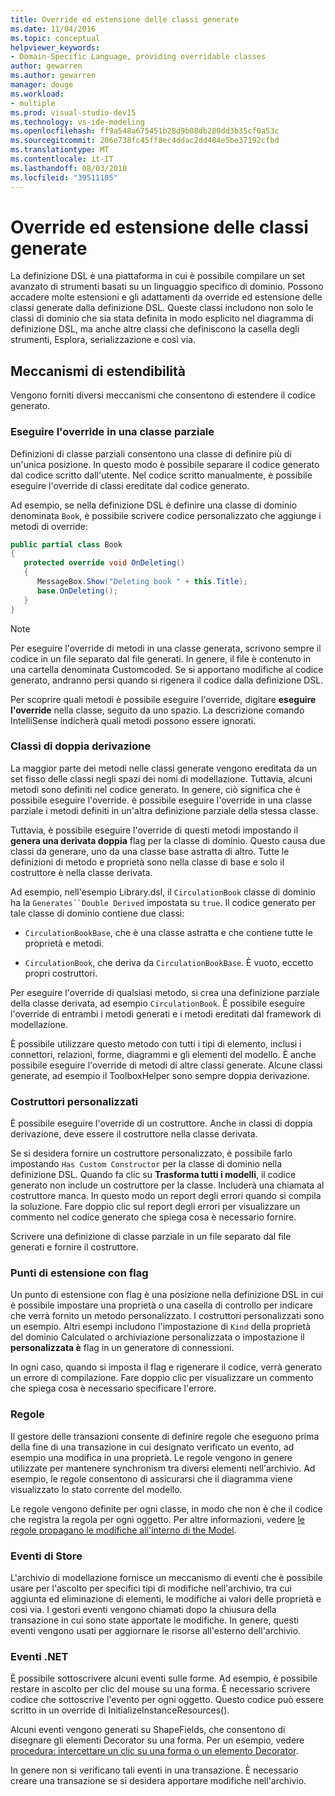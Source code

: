 ```yaml
---
title: Override ed estensione delle classi generate
ms.date: 11/04/2016
ms.topic: conceptual
helpviewer_keywords:
- Domain-Specific Language, providing overridable classes
author: gewarren
ms.author: gewarren
manager: douge
ms.workload:
- multiple
ms.prod: visual-studio-dev15
ms.technology: vs-ide-modeling
ms.openlocfilehash: ff9a548a675451b28d9b08db280dd3b35cf0a53c
ms.sourcegitcommit: 206e738fc45ff8ec4ddac2dd484e5be37192cfbd
ms.translationtype: MT
ms.contentlocale: it-IT
ms.lasthandoff: 08/03/2018
ms.locfileid: "39511105"
---
```

# <a name="override-and-extend-the-generated-classes"></a>Override ed estensione delle classi generate

La definizione DSL è una piattaforma in cui è possibile compilare un set avanzato di strumenti basati su un linguaggio specifico di dominio. Possono accadere molte estensioni e gli adattamenti da override ed estensione delle classi generate dalla definizione DSL. Queste classi includono non solo le classi di dominio che sia stata definita in modo esplicito nel diagramma di definizione DSL, ma anche altre classi che definiscono la casella degli strumenti, Esplora, serializzazione e così via.

## <a name="extensibility-mechanisms"></a>Meccanismi di estendibilità

Vengono forniti diversi meccanismi che consentono di estendere il codice generato.

### <a name="override-methods-in-a-partial-class"></a>Eseguire l'override in una classe parziale

Definizioni di classe parziali consentono una classe di definire più di un'unica posizione. In questo modo è possibile separare il codice generato dal codice scritto dall'utente. Nel codice scritto manualmente, è possibile eseguire l'override di classi ereditate dal codice generato.

Ad esempio, se nella definizione DSL è definire una classe di dominio denominata `Book`, è possibile scrivere codice personalizzato che aggiunge i metodi di override:

```csharp
public partial class Book
{
   protected override void OnDeleting()
   {
      MessageBox.Show("Deleting book " + this.Title);
      base.OnDeleting();
   }
}
```

> [!NOTE]
> Per eseguire l'override di metodi in una classe generata, scrivono sempre il codice in un file separato dal file generati. In genere, il file è contenuto in una cartella denominata Customcoded. Se si apportano modifiche al codice generato, andranno persi quando si rigenera il codice dalla definizione DSL.

Per scoprire quali metodi è possibile eseguire l'override, digitare **eseguire l'override** nella classe, seguito da uno spazio. La descrizione comando IntelliSense indicherà quali metodi possono essere ignorati.

### <a name="double-derived-classes"></a>Classi di doppia derivazione

La maggior parte dei metodi nelle classi generate vengono ereditata da un set fisso delle classi negli spazi dei nomi di modellazione. Tuttavia, alcuni metodi sono definiti nel codice generato. In genere, ciò significa che è possibile eseguire l'override. è possibile eseguire l'override in una classe parziale i metodi definiti in un'altra definizione parziale della stessa classe.

Tuttavia, è possibile eseguire l'override di questi metodi impostando il **genera una derivata doppia** flag per la classe di dominio. Questo causa due classi da generare, uno da una classe base astratta di altro. Tutte le definizioni di metodo e proprietà sono nella classe di base e solo il costruttore è nella classe derivata.

Ad esempio, nell'esempio Library.dsl, il `CirculationBook` classe di dominio ha la `Generates``Double Derived` impostata su `true`. Il codice generato per tale classe di dominio contiene due classi:

-   `CirculationBookBase`, che è una classe astratta e che contiene tutte le proprietà e metodi.

-   `CirculationBook`, che deriva da `CirculationBookBase`. È vuoto, eccetto propri costruttori.

Per eseguire l'override di qualsiasi metodo, si crea una definizione parziale della classe derivata, ad esempio `CirculationBook`. È possibile eseguire l'override di entrambi i metodi generati e i metodi ereditati dal framework di modellazione.

È possibile utilizzare questo metodo con tutti i tipi di elemento, inclusi i connettori, relazioni, forme, diagrammi e gli elementi del modello. È anche possibile eseguire l'override di metodi di altre classi generate. Alcune classi generate, ad esempio il ToolboxHelper sono sempre doppia derivazione.

### <a name="custom-constructors"></a>Costruttori personalizzati

È possibile eseguire l'override di un costruttore. Anche in classi di doppia derivazione, deve essere il costruttore nella classe derivata.

Se si desidera fornire un costruttore personalizzato, è possibile farlo impostando `Has Custom Constructor` per la classe di dominio nella definizione DSL. Quando fa clic su **Trasforma tutti i modelli**, il codice generato non include un costruttore per la classe. Includerà una chiamata al costruttore manca. In questo modo un report degli errori quando si compila la soluzione. Fare doppio clic sul report degli errori per visualizzare un commento nel codice generato che spiega cosa è necessario fornire.

Scrivere una definizione di classe parziale in un file separato dal file generati e fornire il costruttore.

### <a name="flagged-extension-points"></a>Punti di estensione con flag

Un punto di estensione con flag è una posizione nella definizione DSL in cui è possibile impostare una proprietà o una casella di controllo per indicare che verrà fornito un metodo personalizzato. I costruttori personalizzati sono un esempio. Altri esempi includono l'impostazione di `Kind` della proprietà del dominio Calculated o archiviazione personalizzata o impostazione il **personalizzata è** flag in un generatore di connessioni.

In ogni caso, quando si imposta il flag e rigenerare il codice, verrà generato un errore di compilazione. Fare doppio clic per visualizzare un commento che spiega cosa è necessario specificare l'errore.

### <a name="rules"></a>Regole

Il gestore delle transazioni consente di definire regole che eseguono prima della fine di una transazione in cui designato verificato un evento, ad esempio una modifica in una proprietà. Le regole vengono in genere utilizzate per mantenere synchronism tra diversi elementi nell'archivio. Ad esempio, le regole consentono di assicurarsi che il diagramma viene visualizzato lo stato corrente del modello.

Le regole vengono definite per ogni classe, in modo che non è che il codice che registra la regola per ogni oggetto. Per altre informazioni, vedere [le regole propagano le modifiche all'interno di the Model](../modeling/rules-propagate-changes-within-the-model.md).

### <a name="store-events"></a>Eventi di Store

L'archivio di modellazione fornisce un meccanismo di eventi che è possibile usare per l'ascolto per specifici tipi di modifiche nell'archivio, tra cui aggiunta ed eliminazione di elementi, le modifiche ai valori delle proprietà e così via. I gestori eventi vengono chiamati dopo la chiusura della transazione in cui sono state apportate le modifiche. In genere, questi eventi vengono usati per aggiornare le risorse all'esterno dell'archivio.

### <a name="net-events"></a>Eventi .NET

È possibile sottoscrivere alcuni eventi sulle forme. Ad esempio, è possibile restare in ascolto per clic del mouse su una forma. È necessario scrivere codice che sottoscrive l'evento per ogni oggetto. Questo codice può essere scritto in un override di InitializeInstanceResources().

Alcuni eventi vengono generati su ShapeFields, che consentono di disegnare gli elementi Decorator su una forma. Per un esempio, vedere [procedura: intercettare un clic su una forma o un elemento Decorator](../modeling/how-to-intercept-a-click-on-a-shape-or-decorator.md).

In genere non si verificano tali eventi in una transazione. È necessario creare una transazione se si desidera apportare modifiche nell'archivio.